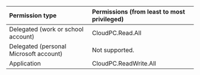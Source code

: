 | Permission type                        | Permissions (from least to most privileged) |
|:---------------------------------------|:--------------------------------------------|
| Delegated (work or school account)     | CloudPC.Read.All                            |
| Delegated (personal Microsoft account) | Not supported.                              |
| Application                            | CloudPC.ReadWrite.All                       |
